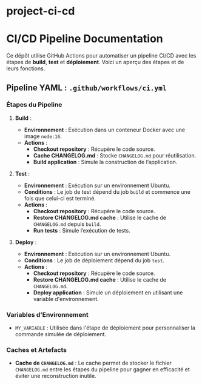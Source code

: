 # project-ci-cd

# CI/CD Pipeline Documentation

Ce dépôt utilise GitHub Actions pour automatiser un pipeline CI/CD avec les étapes de **build**, **test** et **déploiement**. Voici un aperçu des étapes et de leurs fonctions.

## Pipeline YAML : `.github/workflows/ci.yml`

### Étapes du Pipeline

1. **Build** :
   - **Environnement** : Exécution dans un conteneur Docker avec une image `node:16`.
   - **Actions** :
     - **Checkout repository** : Récupère le code source.
     - **Cache CHANGELOG.md** : Stocke `CHANGELOG.md` pour réutilisation.
     - **Build application** : Simule la construction de l’application.

2. **Test** :
   - **Environnement** : Exécution sur un environnement Ubuntu.
   - **Conditions** : Le job de test dépend du job `build` et commence une fois que celui-ci est terminé.
   - **Actions** :
     - **Checkout repository** : Récupère le code source.
     - **Restore CHANGELOG.md cache** : Utilise le cache de `CHANGELOG.md` depuis `build`.
     - **Run tests** : Simule l’exécution de tests.

3. **Deploy** :
   - **Environnement** : Exécution sur un environnement Ubuntu.
   - **Conditions** : Le job de déploiement dépend du job `test`.
   - **Actions** :
     - **Checkout repository** : Récupère le code source.
     - **Restore CHANGELOG.md cache** : Utilise le cache de `CHANGELOG.md`.
     - **Deploy application** : Simule un déploiement en utilisant une variable d'environnement.

### Variables d'Environnement

- `MY_VARIABLE` : Utilisée dans l'étape de déploiement pour personnaliser la commande simulée de déploiement.

### Caches et Artefacts

- **Cache de `CHANGELOG.md`** : Le cache permet de stocker le fichier `CHANGELOG.md` entre les étapes du pipeline pour gagner en efficacité et éviter une reconstruction inutile.
